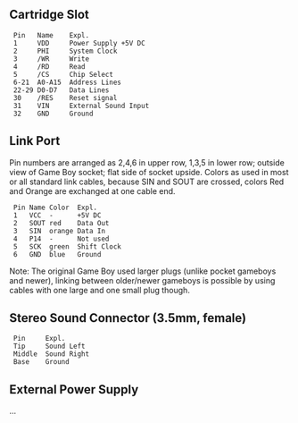 ## Cartridge Slot

```
 Pin   Name    Expl.
 1     VDD     Power Supply +5V DC
 2     PHI     System Clock
 3     /WR     Write
 4     /RD     Read
 5     /CS     Chip Select
 6-21  A0-A15  Address Lines
 22-29 D0-D7   Data Lines
 30    /RES    Reset signal
 31    VIN     External Sound Input
 32    GND     Ground
```

## Link Port

Pin numbers are arranged as 2,4,6 in upper row, 1,3,5 in lower row;
outside view of Game Boy socket; flat side of socket upside. Colors as
used in most or all standard link cables, because SIN and SOUT are
crossed, colors Red and Orange are exchanged at one cable end.

```
 Pin Name Color  Expl.
 1   VCC  -      +5V DC
 2   SOUT red    Data Out
 3   SIN  orange Data In
 4   P14  -      Not used
 5   SCK  green  Shift Clock
 6   GND  blue   Ground
```

Note: The original Game Boy used larger plugs (unlike pocket gameboys and
newer), linking between older/newer gameboys is possible by using cables
with one large and one small plug though.

## Stereo Sound Connector (3.5mm, female)

```
 Pin     Expl.
 Tip     Sound Left
 Middle  Sound Right
 Base    Ground
```

## External Power Supply

...

